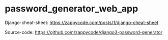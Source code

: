 # password_generator_web_app

Django-cheat-sheet: https://zappycode.com/posts/1/django-cheat-sheet

Source-code: https://github.com/zappycode/django3-password-generator